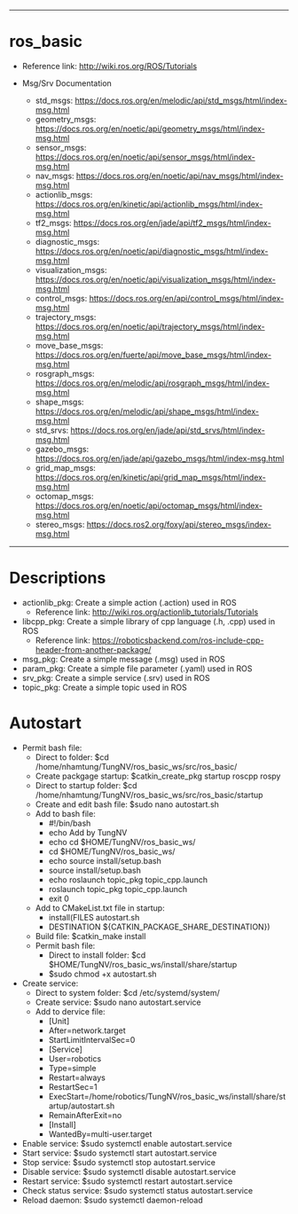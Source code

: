 ----------------------------------------------------------------------------------------------
# ros_basic
- Reference link: http://wiki.ros.org/ROS/Tutorials

- Msg/Srv Documentation
    + std_msgs: https://docs.ros.org/en/melodic/api/std_msgs/html/index-msg.html
    + geometry_msgs: https://docs.ros.org/en/noetic/api/geometry_msgs/html/index-msg.html
    + sensor_msgs: https://docs.ros.org/en/noetic/api/sensor_msgs/html/index-msg.html
    + nav_msgs: https://docs.ros.org/en/noetic/api/nav_msgs/html/index-msg.html
    + actionlib_msgs: https://docs.ros.org/en/kinetic/api/actionlib_msgs/html/index-msg.html
    + tf2_msgs: https://docs.ros.org/en/jade/api/tf2_msgs/html/index-msg.html
    + diagnostic_msgs: https://docs.ros.org/en/noetic/api/diagnostic_msgs/html/index-msg.html
    + visualization_msgs: https://docs.ros.org/en/noetic/api/visualization_msgs/html/index-msg.html
    + control_msgs: https://docs.ros.org/en/api/control_msgs/html/index-msg.html
    + trajectory_msgs: https://docs.ros.org/en/noetic/api/trajectory_msgs/html/index-msg.html
    + move_base_msgs: https://docs.ros.org/en/fuerte/api/move_base_msgs/html/index-msg.html
    + rosgraph_msgs: https://docs.ros.org/en/melodic/api/rosgraph_msgs/html/index-msg.html
    + shape_msgs: https://docs.ros.org/en/melodic/api/shape_msgs/html/index-msg.html
    + std_srvs: https://docs.ros.org/en/jade/api/std_srvs/html/index-msg.html
    + gazebo_msgs: https://docs.ros.org/en/jade/api/gazebo_msgs/html/index-msg.html
    + grid_map_msgs: https://docs.ros.org/en/kinetic/api/grid_map_msgs/html/index-msg.html
    + octomap_msgs: https://docs.ros.org/en/noetic/api/octomap_msgs/html/index-msg.html
    + stereo_msgs: https://docs.ros2.org/foxy/api/stereo_msgs/index-msg.html

----------------------------------------------------------------------------------------------
# Descriptions
- actionlib_pkg: Create a simple action (.action) used in ROS
    + Reference link: http://wiki.ros.org/actionlib_tutorials/Tutorials
- libcpp_pkg: Create a simple library of cpp language (.h, .cpp) used in ROS
    + Reference link: https://roboticsbackend.com/ros-include-cpp-header-from-another-package/
- msg_pkg: Create a simple message (.msg) used in ROS
- param_pkg: Create a simple file parameter (.yaml) used in ROS
- srv_pkg: Create a simple service (.srv) used in ROS
- topic_pkg: Create a simple topic used in ROS

# Autostart
- Permit bash file:
    + Direct to folder: $cd /home/nhamtung/TungNV/ros_basic_ws/src/ros_basic/
    + Create packgage startup: $catkin_create_pkg startup roscpp rospy
    + Direct to startup folder: $cd /home/nhamtung/TungNV/ros_basic_ws/src/ros_basic/startup
    + Create and edit bash file: $sudo nano autostart.sh
    + Add to bash file:
        + #!/bin/bash
        + echo Add by TungNV
        + echo cd $HOME/TungNV/ros_basic_ws/
        + cd $HOME/TungNV/ros_basic_ws/
        + echo source install/setup.bash
        + source install/setup.bash
        + echo roslaunch topic_pkg topic_cpp.launch
        + roslaunch topic_pkg topic_cpp.launch
        + exit 0
    + Add to CMakeList.txt file in startup:
        + install(FILES autostart.sh
        + DESTINATION ${CATKIN_PACKAGE_SHARE_DESTINATION})
    + Build file: $catkin_make install
    + Permit bash file: 
        + Direct to install folder: $cd $HOME/TungNV/ros_basic_ws/install/share/startup
        + $sudo chmod +x autostart.sh
- Create service:
    + Direct to system folder: $cd /etc/systemd/system/
    + Create service: $sudo nano autostart.service
    + Add to dervice file:
        + [Unit]
        + After=network.target
        + StartLimitIntervalSec=0
        + [Service]
        + User=robotics
        + Type=simple
        + Restart=always
        + RestartSec=1
        + ExecStart=/home/robotics/TungNV/ros_basic_ws/install/share/startup/autostart.sh
        + RemainAfterExit=no
        + [Install]
        + WantedBy=multi-user.target
- Enable service: $sudo systemctl enable autostart.service
- Start service: $sudo systemctl start autostart.service
- Stop service: $sudo systemctl stop autostart.service
- Disable service: $sudo systemctl disable autostart.service
- Restart service: $sudo systemctl restart autostart.service
- Check status service: $sudo systemctl status autostart.service
- Reload daemon: $sudo systemctl daemon-reload